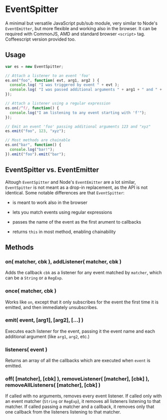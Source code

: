 # EventSpitter

A minimal but versatile JavaScript pub/sub module, very similar to Node's
`EventEmitter`, but more flexible and working also in the browser. It can be
required with CommonJS, AMD and standard browser `<script>` tag. Coffeescript
version provided too.


## Usage

```javascript
var es = new EventSpitter;

// Attach a listener to an event 'foo'
es.on("foo", function( evt, arg1, arg2 ) {
  console.log( "I was triggered by event " + evt );
  console.log( "I was passed additional arguments " + arg1 + " and " + arg2 );
});

// Attach a listener using a regular expression
es.on(/^f/, function() {
  console.log("I am listening to any event starting with 'f'");
});

// Emit an event 'foo' passing additional arguments 123 and "xyz"
es.emit("foo", 123, "xyz");

// Most methods are chainable
es.on("bar", function() {
  console.log("bar!");
}).emit("foo").emit("bar");
```


## EventSpitter vs. EventEmitter

Altough `EventSpitter` and Node's `EventEmitter` are a lot similar,
`EventSpitter` is not meant as a drop-in replacement, as the API is not
identical. Some notable differences are that `EventSpitter`:

  - is meant to work also in the browser

  - lets you match events using regular expressions

  - passes the name of the event as the first arument to callbacks

  - returns `this` in most method, enabling chainability


## Methods

### on( matcher, cbk ), addListener( matcher, cbk )

Adds the callback `cbk` as a listener for any event matched by
`matcher`, which can be a `String` or a `RegExp`.

### once( matcher, cbk )

Works like `on`, except that it only subscribes for the event the
first time it is emitted, and then immediately unsubscribes.

### emit( event, [arg1], [arg2], [...] )

Executes each listener for the event, passing it the event name and
each additional argument (like `arg1`, `arg2`, etc.)

### listeners( event )

Returns an array of all the callbacks which are executed when `event`
is emitted.

### off( [matcher], [cbk] ), removeListener( [matcher], [cbk] ), removeAllListeners( [matcher], [cbk] )

If called with no arguments, removes every event listener. If called
only with an event matcher (`String` or `RegExp`), it removes all
listeners listening to that matcher. If called passing a matcher and
a callback, it removes only that one callback from the listeners
listening to that matcher.

